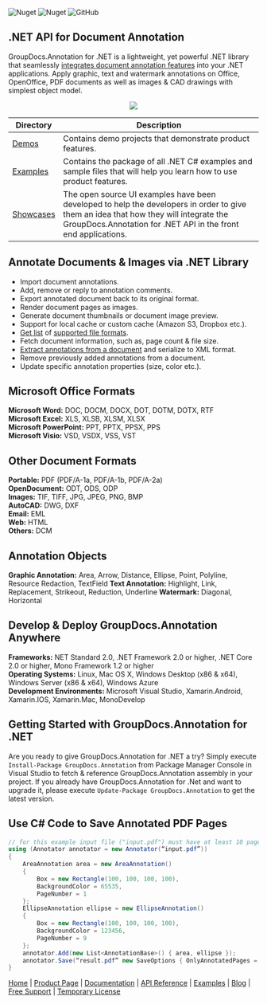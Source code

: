 ![Nuget](https://img.shields.io/nuget/v/groupdocs.annotation) ![Nuget](https://img.shields.io/nuget/dt/groupdocs.annotation) ![GitHub](https://img.shields.io/github/license/groupdocs-annotation/GroupDocs.Annotation-for-.NET)

## .NET API for Document Annotation

GroupDocs.Annotation for .NET is a lightweight, yet powerful .NET library that seamlessly [integrates document annotation features](https://products.groupdocs.com/annotation/net) into your .NET applications. Apply graphic, text and watermark annotations on Office, OpenOffice, PDF documents as well as images & CAD drawings with simplest object model.

<p align="center">
  <a title="Download complete GroupDocs.Annotation for .NET source code" href="https://github.com/groupdocs-annotation/GroupDocs.Annotation-for-.NET/archive/master.zip">
	<img src="https://raw.github.com/AsposeExamples/java-examples-dashboard/master/images/downloadZip-Button-Large.png" />
  </a>
</p>

Directory | Description
--------- | -----------
[Demos](https://github.com/groupdocs-annotation/GroupDocs.Annotation-for-.NET/tree/master/Demos)  | Contains demo projects that demonstrate product features.
[Examples](https://github.com/groupdocs-annotation/GroupDocs.Annotation-for-.NET/tree/master/Examples)  | Contains the package of all .NET C# examples and sample files that will help you learn how to use product features.
[Showcases](https://github.com/groupdocs-annotation/GroupDocs.Annotation-for-.NET/tree/master/Showcases)  | The open source UI examples have been developed to help the developers in order to give them an idea that how they will integrate the GroupDocs.Annotation for .NET API in the front end applications.


## Annotate Documents & Images via .NET Library

- Import document annotations.
- Add, remove or reply to annotation comments.
- Export annotated document back to its original format.
- Render document pages as images.
- Generate document thumbnails or document image preview.
- Support for local cache or custom cache (Amazon S3, Dropbox etc.).
- [Get list](https://docs.groupdocs.com/display/annotationnet/Get+supported+file+formats) of [supported file formats](https://docs.groupdocs.com/display/annotationnet/Supported+Document+Formats).
- Fetch document information, such as, page count & file size.
- [Extract annotations from a document](https://docs.groupdocs.com/display/annotationnet/Extract+annotations+from+document) and serialize to XML format.
- Remove previously added annotations from a document.
- Update specific annotation properties (size, color etc.).

## Microsoft Office Formats

**Microsoft Word:** DOC, DOCM, DOCX, DOT, DOTM, DOTX, RTF\
**Microsoft Excel:** XLS, XLSB, XLSM, XLSX\
**Microsoft PowerPoint:** PPT, PPTX, PPSX, PPS\
**Microsoft Visio:** VSD, VSDX, VSS, VST

## Other Document Formats

**Portable:** PDF (PDF/A-1a, PDF/A-1b, PDF/A-2a)\
**OpenDocument:** ODT, ODS, ODP\
**Images:** TIF, TIFF, JPG, JPEG, PNG, BMP\
**AutoCAD:** DWG, DXF\
**Email:** EML\
**Web:** HTML\
**Others:** DCM

## Annotation Objects

**Graphic Annotation:** Area, Arrow, Distance, Ellipse, Point, Polyline, Resource Redaction, TextField
**Text Annotation:** Highlight, Link, Replacement, Strikeout, Reduction, Underline
**Watermark:** Diagonal, Horizontal

## Develop & Deploy GroupDocs.Annotation Anywhere

**Frameworks:** NET Standard 2.0, .NET Framework 2.0 or higher, .NET Core 2.0 or higher, Mono Framework 1.2 or higher\
**Operating Systems:** Linux, Mac OS X, Windows Desktop (x86 & x64), Windows Server (x86 & x64), Windows Azure\
**Development Environments:** Microsoft Visual Studio, Xamarin.Android, Xamarin.IOS, Xamarin.Mac, MonoDevelop

## Getting Started with GroupDocs.Annotation for .NET

Are you ready to give GroupDocs.Annotation for .NET a try? Simply execute `Install-Package GroupDocs.Annotation` from Package Manager Console in Visual Studio to fetch & reference GroupDocs.Annotation assembly in your project. If you already have GroupDocs.Annotation for .Net and want to upgrade it, please execute `Update-Package GroupDocs.Annotation` to get the latest version.

## Use C# Code to Save Annotated PDF Pages

```csharp
// for this example input file ("input.pdf") must have at least 10 pages
using (Annotator annotator = new Annotator(“input.pdf”))
{
    AreaAnnotation area = new AreaAnnotation()
    {
        Box = new Rectangle(100, 100, 100, 100),
        BackgroundColor = 65535,
        PageNumber = 1
    };
    EllipseAnnotation ellipse = new EllipseAnnotation()
    {
        Box = new Rectangle(100, 100, 100, 100),
        BackgroundColor = 123456,
        PageNumber = 9
    };
    annotator.Add(new List<AnnotationBase>() { area, ellipse });
    annotator.Save(“result.pdf” new SaveOptions { OnlyAnnotatedPages = true});
}
```

[Home](https://www.groupdocs.com/) | [Product Page](https://products.groupdocs.com/annotation/net) | [Documentation](https://docs.groupdocs.com/display/annotationnet/Home) | [API Reference](https://apireference.groupdocs.com/net/annotation) | [Examples](https://github.com/groupdocs-annotation/GroupDocs.Annotation-for-.NET) | [Blog](https://blog.groupdocs.com/category/annotation/) | [Free Support](https://forum.groupdocs.com/c/annotation) | [Temporary License](https://purchase.groupdocs.com/temporary-license)
